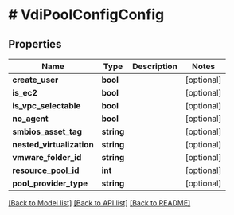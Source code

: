 # # VdiPoolConfigConfig

## Properties

Name | Type | Description | Notes
------------ | ------------- | ------------- | -------------
**create_user** | **bool** |  | [optional]
**is_ec2** | **bool** |  | [optional]
**is_vpc_selectable** | **bool** |  | [optional]
**no_agent** | **bool** |  | [optional]
**smbios_asset_tag** | **string** |  | [optional]
**nested_virtualization** | **string** |  | [optional]
**vmware_folder_id** | **string** |  | [optional]
**resource_pool_id** | **int** |  | [optional]
**pool_provider_type** | **string** |  | [optional]

[[Back to Model list]](../../README.md#models) [[Back to API list]](../../README.md#endpoints) [[Back to README]](../../README.md)
